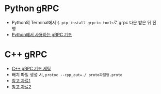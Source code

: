 # Python gRPC
- Python의 Terminal에서 ```$ pip install grpcio-tools```로 grpc 다운 받은 뒤 진행
- [Python에서 사용하는 gRPC 기초](https://velog.io/@djm0727/python%EC%9C%BC%EB%A1%9C-gRPC-%EC%8B%9C%EC%9E%91%ED%95%98%EA%B8%B0)

# C++ gRPC
- [C++ gRPC 기초 세팅](https://jungwoong.tistory.com/70)
- 배치 파일 생성 시, ``` protoc --cpp_out=./ proto파일명.proto ```
- [참고 자료1](https://m.blog.naver.com/PostView.naver?isHttpsRedirect=true&blogId=skywood1&logNo=100148735846)
- [참고 자료2](http://javawork.egloos.com/2726467)

